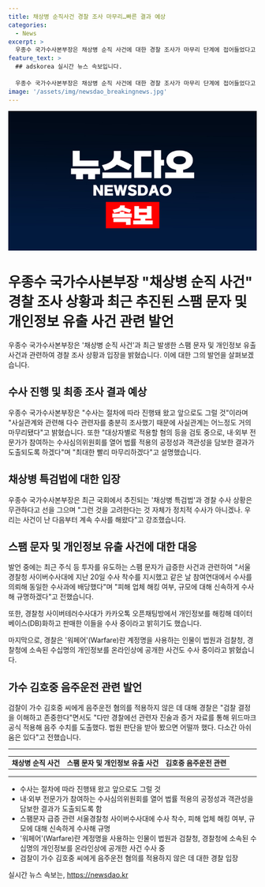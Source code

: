 ```yaml
---
title: 채상병 순직사건 경찰 조사 마무리…빠른 결과 예상
categories:
  - News
excerpt: >
  우종수 국가수사본부장은 채상병 순직 사건에 대한 경찰 조사가 마무리 단계에 접어들었다고 전했습니다. 혐의 적용 법리를 검토 중이며, 수사심의위원회를 열어 법률 적용의 공정성과 객관성을 담보한 결과를 얻을 계획입니다. 또한, 스팸 문자 증가 사건에 대한 수사도 진행 중이며, 관련자들의 정보 유출에 대한 조사도 이루어지고 있습니다. 요즘 들어 증가하는 스팸문자와 관련된 사건도 경찰의 주목을 끌고 있습니다.
feature_text: >
  ## adskorea 실시간 뉴스 속보입니다.

  우종수 국가수사본부장은 채상병 순직 사건에 대한 경찰 조사가 마무리 단계에 접어들었다고 전했습니다. 혐의 적용 법리를 검토 중이며, 수사심의위원회를 열어 법률 적용의 공정성과 객관성을 담보한 결과를 얻을 계획입니다. 또한, 스팸 문자 증가 사건에 대한 수사도 진행 중이며, 관련자들의 정보 유출에 대한 조사도 이루어지고 있습니다. 요즘 들어 증가하는 스팸문자와 관련된 사건도 경찰의 주목을 끌고 있습니다.
image: '/assets/img/newsdao_breakingnews.jpg'
---
```


<p><img src="/assets/img/newsdao_breakingnews.jpg" alt="adskorea 속보" /></p>

<h1>우종수 국가수사본부장 "채상병 순직 사건" 경찰 조사 상황과 최근 추진된 스팸 문자 및 개인정보 유출 사건 관련 발언</h1>

<p data-ke-size="size16">우종수 국가수사본부장은 '채상병 순직 사건'과 최근 발생한 스팸 문자 및 개인정보 유출 사건과 관련하여 경찰 조사 상황과 입장을 밝혔습니다. 이에 대한 그의 발언을 살펴보겠습니다.</p>

<h2 data-ke-size="size26">수사 진행 및 최종 조사 결과 예상</h2>

<p data-ke-size="size16">우종수 국가수사본부장은 "수사는 절차에 따라 진행돼 왔고 앞으로도 그럴 것"이라며 "사실관계와 관련해 다수 관련자를 충분히 조사했기 때문에 사실관계는 어느정도 거의 마무리됐다"고 밝혔습니다. 또한 "대상자별로 적용할 혐의 등을 검토 중으로, 내·외부 전문가가 참여하는 수사심의위원회를 열어 법률 적용의 공정성과 객관성을 담보한 결과가 도출되도록 하겠다"며 "최대한 빨리 마무리하겠다"고 설명했습니다.</p>

<h2 data-ke-size="size26">채상병 특검법에 대한 입장</h2>

<p data-ke-size="size16">우종수 국가수사본부장은 최근 국회에서 추진되는 '채상병 특검법'과 경찰 수사 상황은 무관하다고 선을 그으며 "그런 것을 고려한다는 것 자체가 정치적 수사가 아니겠나. 우리는 사건이 난 다음부터 계속 수사를 해왔다"고 강조했습니다.</p>

<h2 data-ke-size="size26">스팸 문자 및 개인정보 유출 사건에 대한 대응</h2>

<p data-ke-size="size16">발언 중에는 최근 주식 등 투자를 유도하는 스팸 문자가 급증한 사건과 관련하여 "서울경찰청 사이버수사대에 지난 20일 수사 착수를 지시했고 같은 날 참여연대에서 수사를 의뢰해 동일한 수사과에 배당했다"며 "피해 업체 해킹 여부, 규모에 대해 신속하게 수사해 규명하겠다"고 전했습니다.</p>

<p data-ke-size="size16">또한, 경찰청 사이버테러수사대가 카카오톡 오픈채팅방에서 개인정보를 해킹해 데이터베이스(DB)화하고 판매한 이들을 수사 중이라고 밝히기도 했습니다.</p>

<p data-ke-size="size16">마지막으로, 경찰은 '워페어'(Warfare)란 계정명을 사용하는 인물이 법원과 검찰청, 경찰청에 소속된 수십명의 개인정보를 온라인상에 공개한 사건도 수사 중이라고 밝혔습니다.</p>

<h2 data-ke-size="size26">가수 김호중 음주운전 관련 발언</h2>

<p data-ke-size="size16">검찰이 가수 김호중 씨에게 음주운전 혐의를 적용하지 않은 데 대해 경찰은 "검찰 결정을 이해하고 존중한다"면서도 "다만 경찰에선 관련자 진술과 증거 자료를 통해 위드마크 공식 적용해 음주 수치를 도출했다. 법원 판단을 받아 봤으면 어떨까 했다. 다소간 아쉬움은 있다"고 전했습니다.</p>

<hr>

<table>
  <tr>
    <td style="text-align: center; height: 17px;"><b>채상병 순직 사건</b></td>
    <td style="text-align: center; height: 17px;"><b>스팸 문자 및 개인정보 유출 사건</b></td>
    <td style="text-align: center; height: 17px;"><b>김호중 음주운전 관련</b></td>
  </tr>
</table>

<hr>

<ul>
  <li>수사는 절차에 따라 진행돼 왔고 앞으로도 그럴 것</li>
  <li>내·외부 전문가가 참여하는 수사심의위원회를 열어 법률 적용의 공정성과 객관성을 담보한 결과가 도출되도록 함</li>
  <li>스팸문자 급증 관련 서울경찰청 사이버수사대에 수사 착수, 피해 업체 해킹 여부, 규모에 대해 신속하게 수사해 규명</li>
  <li>'워페어'(Warfare)란 계정명을 사용하는 인물이 법원과 검찰청, 경찰청에 소속된 수십명의 개인정보를 온라인상에 공개한 사건 수사 중</li>
  <li>검찰이 가수 김호중 씨에게 음주운전 혐의를 적용하지 않은 데 대한 경찰 입장</li>
</ul>
실시간 뉴스 속보는, <a href="https://newsdao.kr" rel="dofollow">https://newsdao.kr</a>


